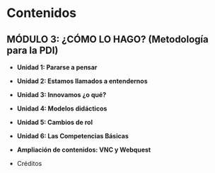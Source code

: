 # Contenidos

## MÓDULO 3: ¿CÓMO LO HAGO? (Metodología para la PDI)

*   **Unidad 1: Pararse a pensar**
    

*   **Unidad 2: Estamos llamados a entendernos**
    

*   **Unidad 3: Innovamos ¿o qué?**
    

*   **Unidad 4: Modelos didácticos**
    

*   **Unidad 5: Cambios de rol**
    

*   **Unidad 6: Las Competencias Básicas**
    

*   **Ampliación de contenidos: VNC y Webquest**
    
*   Créditos
    

